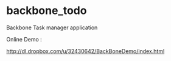 backbone_todo
=============

Backbone Task manager application


Online Demo  :

http://dl.dropbox.com/u/32430642/BackBoneDemo/index.html